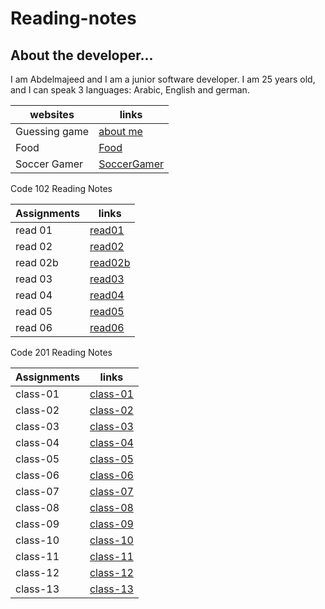
# Reading-notes

## About the developer...

 I am Abdelmajeed and I am a junior software developer. 
 I am 25 years old, and I can speak 3 languages: Arabic, English and german.


|websites     |       links|
|----------------|-----------------|
|Guessing game      | [about me  ](https://abdu-zeyad.github.io/about-me/)|
|Food   |[Food](https://abdu-zeyad.github.io/food/)|
|Soccer Gamer      |[SoccerGamer](https://abdu-zeyad.github.io/mywebsites/)|




Code 102 Reading Notes

|Assignments     |       links|
|----------------|-----------------|
|read 01        | [read01](read01.md)|
|read 02       |[read02](read02.md)|
|read 02b         |[read02b](read02b.md)|
|read 03        |[read03](read03.md)|
|read 04         |[read04](read04.md)|
|read 05         |[read05](read05.md)|
|read 06        |[read06](read06.md)|



Code 201 Reading Notes


|Assignments     |       links|
|----------------|-----------------|
|class-01      | [class-01](class-01.md)|
|class-02    |[class-02](class-02.md)|
|class-03       |[class-03](class-03.md)|
|class-04        |[class-04](class-04.md)|
|class-05         |[class-05](class-05.md)|
|class-06         |[class-06](class-06.md)|
|class-07        |[class-07](class-07.md)|
|class-08        |[class-08](class-08.md)|
|class-09       |[class-09](class-09.md)|
|class-10      |[class-10](class-10.md)|
|class-11      |[class-11](class-11.md)|
|class-12      |[class-12](class-12.md)|
|class-13     |[class-13](class-13.md)|
